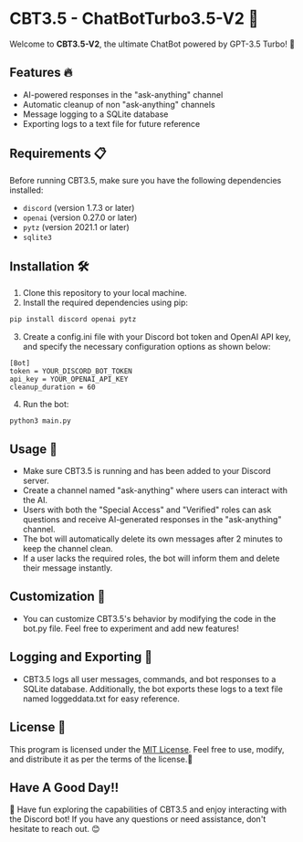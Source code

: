 # CBT3.5 - ChatBotTurbo3.5-V2 🚀

Welcome to **CBT3.5-V2**, the ultimate ChatBot powered by GPT-3.5 Turbo! 🤖

## Features 🔥

- AI-powered responses in the "ask-anything" channel
- Automatic cleanup of non "ask-anything" channels
- Message logging to a SQLite database
- Exporting logs to a text file for future reference

## Requirements 📋

Before running CBT3.5, make sure you have the following dependencies installed:

- `discord` (version 1.7.3 or later)
- `openai` (version 0.27.0 or later)
- `pytz` (version 2021.1 or later)
- `sqlite3`

## Installation 🛠️

1. Clone this repository to your local machine.
2. Install the required dependencies using pip:

```bash
pip install discord openai pytz
```
3. Create a config.ini file with your Discord bot token and OpenAI API key, and specify the necessary configuration options as shown below:

``` 
[Bot]
token = YOUR_DISCORD_BOT_TOKEN
api_key = YOUR_OPENAI_API_KEY
cleanup_duration = 60
```
4. Run the bot:
```
python3 main.py
```
## Usage 💬

- Make sure CBT3.5 is running and has been added to your Discord server.
- Create a channel named "ask-anything" where users can interact with the AI.
- Users with both the "Special Access" and "Verified" roles can ask questions and receive AI-generated responses in the "ask-anything" channel.
- The bot will automatically delete its own messages after 2 minutes to keep the channel clean.
- If a user lacks the required roles, the bot will inform them and delete their message instantly.

## Customization 🎨

- You can customize CBT3.5's behavior by modifying the code in the bot.py file. Feel free to experiment and add new features!

## Logging and Exporting 📝

- CBT3.5 logs all user messages, commands, and bot responses to a SQLite database. Additionally, the bot exports these logs to a text file named loggeddata.txt for easy reference.

## License 📜

This program is licensed under the [MIT License](LICENSE). Feel free to use, modify, and distribute it as per the terms of the license.📄

## Have A Good Day!!

🌟 Have fun exploring the capabilities of CBT3.5 and enjoy interacting with the Discord bot! If you have any questions or need assistance, don't hesitate to reach out. 😊
